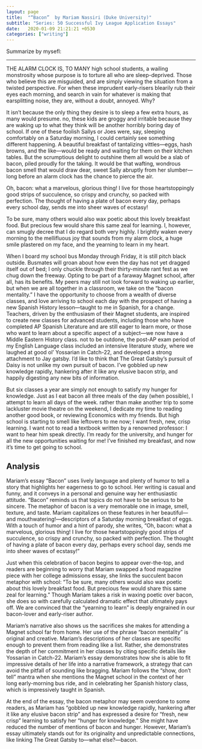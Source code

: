 ```yaml
---
layout: page
title:  "“Bacon”  by Mariam Nassiri (Duke University)"
subtitle: "Series: 50 Successful Ivy League Application Essays"
date:   2020-01-09 21:21:21 +0530
categories: ["writing"]
---
```


Summarize by mysefl: 

*******************************

THE ALARM CLOCK IS, TO MANY high school students, a wailing monstrosity whose purpose is to torture all who are sleep-deprived. Those who believe this are misguided, and are simply viewing the situation from a twisted perspective. For when these imprudent early-risers blearily rub their eyes each morning, and search in vain for whatever is making that earsplitting noise, they are, without a doubt, annoyed. Why? 

It isn’t because the only thing they desire is to sleep a few extra hours, as many would presume. no, these kids are groggy and irritable because they are waking up to what they think will be another horribly boring day of school. If one of these foolish Sallys or Joes were, say, sleeping comfortably on a Saturday morning, I could certainly see something different happening. A beautiful breakfast of tantalizing vittles—eggs, hash browns, and the like—would be ready and waiting for them on their kitchen tables. But the scrumptious delight to outshine them all would be a slab of bacon, piled proudly for the taking. It would be that wafting, wondrous bacon smell that would draw dear, sweet Sally abruptly from her slumber—long before an alarm clock has the chance to pierce the air. 

Oh, bacon: what a marvelous, glorious thing! I live for those heartstoppingly good strips of succulence, so crispy and crunchy, so packed with perfection. The thought of having a plate of bacon every day, perhaps every school day, sends me into sheer waves of ecstasy! 

To be sure, many others would also wax poetic about this lovely breakfast food. But precious few would share this same zeal for learning. I, however, can smugly decree that I do regard both very highly. I brightly waken every morning to the mellifluous joy that sounds from my alarm clock, a huge smile plastered on my face, and the yearning to learn in my heart. 

When I board my school bus Monday through Friday, it is still pitch black outside. Busmates will groan about how even the day has not yet dragged itself out of bed; I only chuckle through their thirty-minute rant fest as we chug down the freeway. Opting to be part of a faraway Magnet school, after all, has its benefits. My peers may still not look forward to waking up earlier, but when we are all together in a classroom, we take on the “bacon mentality.” I have the opportunity to choose from a wealth of diverse classes, and love arriving to school each day with the prospect of having a new Spanish History lesson—taught to me in Spanish, for a change. Teachers, driven by the enthusiasm of their Magnet students, are inspired to create new classes for advanced students, including those who have completed AP Spanish Literature and are still eager to learn more, or those who want to learn about a specific aspect of a subject—we now have a Middle Eastern History class. not to be outdone, the post-AP exam period of my English Language class included an intensive literature study, where we laughed at good ol’ Yossarian in Catch-22, and developed a strong attachment to Jay gatsby. I’d like to think that The Great Gatsby’s pursuit of Daisy is not unlike my own pursuit of bacon. I’ve gobbled up new knowledge rapidly, hankering after it like any elusive bacon strip, and happily digesting any new bits of information. 

But six classes a year are simply not enough to satisfy my hunger for knowledge. Just as I eat bacon all three meals of the day (when possible), I attempt to learn all days of the week. rather than make another trip to some lackluster movie theatre on the weekend, I dedicate my time to reading another good book, or reviewing Economics with my friends. But high school is starting to smell like leftovers to me now; I want fresh, new, crisp learning. I want not to read a textbook written by a renowned professor: I want to hear him speak directly. I’m ready for the university, and hunger for all the new opportunities waiting for me! I’ve finished my breakfast, and now it’s time to get going to school.

## Analysis

Mariam’s essay “Bacon” uses lively language and plenty of humor to tell a story that highlights her eagerness to go to school. Her writing is casual and funny, and it conveys in a personal and genuine way her enthusiastic attitude. “Bacon” reminds us that topics do not have to be serious to be sincere. The metaphor of bacon is a very memorable one in image, smell, texture, and taste. Mariam capitalizes on these features in her beautiful—and mouthwatering!—descriptors of a Saturday morning breakfast of eggs. With a touch of humor and a hint of parody, she writes, “Oh, bacon: what a marvelous, glorious thing! I live for those heartstoppingly good strips of succulence, so crispy and crunchy, so packed with perfection. The thought of having a plate of bacon every day, perhaps every school day, sends me into sheer waves of ecstasy!” 

Just when this celebration of bacon begins to appear over-the-top, and readers are beginning to worry that Mariam swapped a food magazine piece with her college admissions essay, she links the succulent bacon metaphor with school: “To be sure, many others would also wax poetic about this lovely breakfast food. But precious few would share this same zeal for learning.” Though Mariam takes a risk in waxing poetic over bacon, she does so with carefully calculated dramatic effect that ultimately pays off. We are convinced that the “yearning to learn” is deeply engrained in our bacon-lover and early-riser author. 

Mariam’s narrative also shows us the sacrifices she makes for attending a Magnet school far from home. Her use of the phrase “bacon mentality” is original and creative. Mariam’s descriptions of her classes are specific enough to prevent them from reading like a list. Rather, she demonstrates the depth of her commitment in her classes by citing specific details like Yossarian in Catch-22. Mariam’s essay demonstrates how she is able to fit impressive details of her life into a narrative framework, a strategy that can avoid the pitfall of sounding like bragging. Mariam follows the “show, don’t tell” mantra when she mentions the Magnet school in the context of her long early-morning bus ride, and in celebrating her Spanish history class, which is impressively taught in Spanish.

At the end of the essay, the bacon metaphor may seem overdone to some readers, as Mariam has “gobbled up new knowledge rapidly, hankering after it like any elusive bacon strip” and has expressed a desire for “fresh, new crisp” learning to satisfy her “hunger for knowledge.” She might have reduced the number of mentions of bacon and hunger. However, Mariam’s essay ultimately stands out for its originality and unpredictable connections, like linking The Great Gatsby to—what else?—bacon.